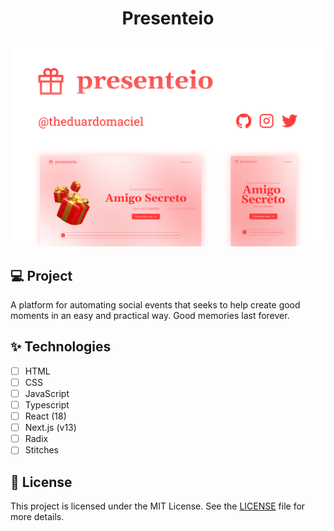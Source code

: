 <h1 align="center">
    Presenteio
</h1>

![cover](.github/cover.png?style=flat)


## 💻 Project
A platform for automating social events that seeks to help create good moments in an easy and practical way. Good memories last forever. 

## ✨ Technologies

- [ ] HTML
- [ ] CSS
- [ ] JavaScript
- [ ] Typescript
- [ ] React (18)
- [ ] Next.js (v13)
- [ ] Radix
- [ ] Stitches

## 📄 License

This project is licensed under the MIT License. See the [LICENSE](LICENSE) file for more details.

<br />
